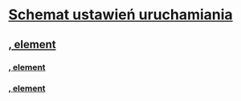 # [Schemat ustawień uruchamiania](index.md)
## [<startup>, element](startup-element.md)
### [<requiredRuntime>, element](requiredruntime-element.md)
### [<supportedRuntime>, element](supportedruntime-element.md)
